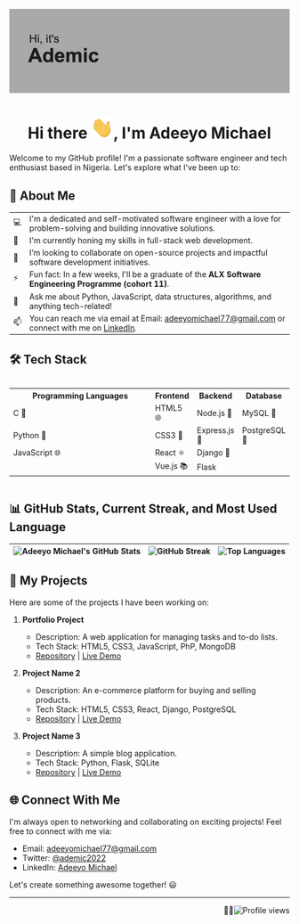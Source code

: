 ![Profile Banner](https://github.com/Ademic2022/Ademic2022/blob/main/header.png)
<div align="center">
  <h1>Hi there <img src="https://github.com/Ademic2022/Ademic2022/blob/main/wave.gif" alt="Wave" width="40" height="40">, I'm Adeeyo Michael</h1>
</div>

Welcome to my GitHub profile! I'm a passionate software engineer and tech enthusiast based in Nigeria. Let's explore what I've been up to:

## 🚀 About Me

|   |   |
|---|---|
| 💻 | I'm a dedicated and self-motivated software engineer with a love for problem-solving and building innovative solutions. |
| 🌱 | I'm currently honing my skills in full-stack web development. |
| 👯 | I’m looking to collaborate on open-source projects and impactful software development initiatives. |
| ⚡ | Fun fact: In a few weeks, I'll be a graduate of the __ALX Software Engineering Programme (cohort 11)__. |
| 💬 | Ask me about Python, JavaScript, data structures, algorithms, and anything tech-related! |
| 📫 | You can reach me via email at Email: adeeyomichael77@gmail.com or connect with me on [LinkedIn](https://www.linkedin.com/in/ademic). |

## 🛠️ Tech Stack

<div style="overflow-x: auto;">
  <table style="width: 100%;">
    <tr>
      <th width="100%">Programming Languages</th>
      <th swidth="100%">Frontend</th>
      <th width="100%">Backend</th>
      <th width="100%">Database</th>
    </tr>
    <tr>
      <td width="100%">C 🐍</td>
      <td width="100%">HTML5 🌐</td>
      <td width="100%">Node.js 🚀</td>
      <td width="100%">MySQL 🐬</td>
    </tr>
    <tr>
      <td style="width: 25%;">Python 🐍</td>
      <td style="width: 25%;">CSS3 🎨</td>
      <td style="width: 25%;">Express.js 🚀</td>
      <td style="width: 25%;">PostgreSQL 🐘</td>
    </tr>
    <tr>
      <td style="width: 25%;">JavaScript 🌐</td>
      <td style="width: 25%;">React ⚛️</td>
      <td style="width: 25%;">Django 🐍</td>
      <td style="width: 25%;"></td>
    </tr>
    <tr>
      <td style="width: 25%;"></td>
      <td style="width: 25%;">Vue.js 📚</td>
      <td style="width: 25%;">Flask</td>
      <td style="width: 25%;"></td>
    </tr>
  </table>
</div>

## 📊 GitHub Stats, Current Streak, and Most Used Language

| ![Adeeyo Michael's GitHub Stats](https://github-readme-stats.vercel.app/api?username=ademic2022&show_icons=true&count_private=true&hide=prs,issues&theme=radical) | ![GitHub Streak](https://github-readme-streak-stats.herokuapp.com/?user=ademic2022&theme=radical) | ![Top Languages](https://github-readme-stats.vercel.app/api/top-langs/?username=ademic2022&layout=compact&hide=html,css&langs_count=6&theme=radical) |
|---|---|---|

## 📂 My Projects

Here are some of the projects I have been working on:

1. **Portfolio Project**
   - Description: A web application for managing tasks and to-do lists.
   - Tech Stack: HTML5, CSS3, JavaScript, PhP, MongoDB
   - [Repository](https://github.com/ademic2022/portfolio) | [Live Demo](https://ademic.rf.gd)

2. **Project Name 2**
   - Description: An e-commerce platform for buying and selling products.
   - Tech Stack: HTML5, CSS3, React, Django, PostgreSQL
   - [Repository](https://github.com/ademic2022/project-name-2) | [Live Demo](https://example.com)

3. **Project Name 3**
   - Description: A simple blog application.
   - Tech Stack: Python, Flask, SQLite
   - [Repository](https://github.com/ademic2022/project-name-3) | [Live Demo](https://example.com)

## 🌐 Connect With Me

I'm always open to networking and collaborating on exciting projects! Feel free to connect with me via:

- Email: adeeyomichael77@gmail.com
- Twitter: [@ademic2022](https://twitter.com/ademic_code)
- LinkedIn: [Adeeyo Michael](https://www.linkedin.com/in/ademic)

Let's create something awesome together! 😃

---

<p align="right">👨‍💻<img src="https://komarev.com/ghpvc/?username=ademic2022&color=brightgreen" alt="Profile views"></p>

